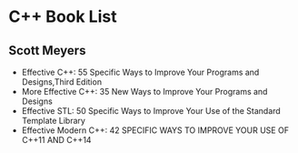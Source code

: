 # C++ Book List

## Scott Meyers

- Effective C++: 55 Specific Ways to Improve Your Programs and Designs,Third Edition
- More Effective C++: 35 New Ways to Improve Your Programs and Designs
- Effective STL: 50 Specific Ways to Improve Your Use of the Standard Template Library
- Effective Modern C++: 42 SPECIFIC WAYS TO IMPROVE YOUR USE OF C++11 AND C++14

